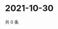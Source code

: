 # 2021-10-30

共 0 条

<!-- BEGIN WEIBO -->
<!-- 最后更新时间 Sat Oct 30 2021 20:20:41 GMT+0800 (China Standard Time) -->

<!-- END WEIBO -->
